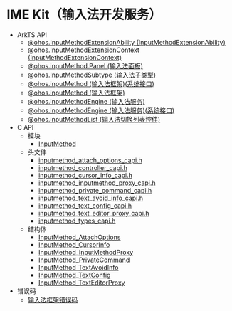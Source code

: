 # IME Kit（输入法开发服务）<!--ime-api-->
<!--Kit: IME Kit-->
<!--Subsystem: MiscServices-->
<!--Owner: @illybyy-->
<!--SE: @andeszhang-->
<!--TSE: @murphy1984-->

- ArkTS API<!--ime-arkts-->
  - [@ohos.InputMethodExtensionAbility (InputMethodExtensionAbility)](js-apis-inputmethod-extension-ability.md)
  - [@ohos.InputMethodExtensionContext (InputMethodExtensionContext)](js-apis-inputmethod-extension-context.md)
  - [@ohos.inputMethod.Panel (输入法面板)](js-apis-inputmethod-panel.md)
  - [@ohos.InputMethodSubtype (输入法子类型)](js-apis-inputmethod-subtype.md)
  - [@ohos.inputMethod (输入法框架)(系统接口)](js-apis-inputmethod-sys.md)
  - [@ohos.inputMethod (输入法框架)](js-apis-inputmethod.md)
  - [@ohos.inputMethodEngine (输入法服务)](js-apis-inputmethodengine.md)
  - [@ohos.inputMethodEngine (输入法服务)(系统接口)](js-apis-inputmethodengine-sys.md)
  - [@ohos.inputMethodList (输入法切换列表控件)](js-apis-inputmethodlist.md)
- C API<!--ime-c-->
  - 模块
    - [InputMethod](capi-inputmethod.md)
  - 头文件
    - [inputmethod_attach_options_capi.h](capi-inputmethod-attach-options-capi-h.md)
    - [inputmethod_controller_capi.h](capi-inputmethod-controller-capi-h.md)
    - [inputmethod_cursor_info_capi.h](capi-inputmethod-cursor-info-capi-h.md)
    - [inputmethod_inputmethod_proxy_capi.h](capi-inputmethod-inputmethod-proxy-capi-h.md)
    - [inputmethod_private_command_capi.h](capi-inputmethod-private-command-capi-h.md)
    - [inputmethod_text_avoid_info_capi.h](capi-inputmethod-text-avoid-info-capi-h.md)
    - [inputmethod_text_config_capi.h](capi-inputmethod-text-config-capi-h.md)
    - [inputmethod_text_editor_proxy_capi.h](capi-inputmethod-text-editor-proxy-capi-h.md)
    - [inputmethod_types_capi.h](capi-inputmethod-types-capi-h.md)
  - 结构体
    - [InputMethod_AttachOptions](capi-inputmethod-inputmethod-attachoptions.md)
    - [InputMethod_CursorInfo](capi-inputmethod-inputmethod-cursorinfo.md)
    - [InputMethod_InputMethodProxy](capi-inputmethod-inputmethod-inputmethodproxy.md)
    - [InputMethod_PrivateCommand](capi-inputmethod-inputmethod-privatecommand.md)
    - [InputMethod_TextAvoidInfo](capi-inputmethod-inputmethod-textavoidinfo.md)
    - [InputMethod_TextConfig](capi-inputmethod-inputmethod-textconfig.md)
    - [InputMethod_TextEditorProxy](capi-inputmethod-inputmethod-texteditorproxy.md)
- 错误码<!--ime-arkts-errcode-->
  - [输入法框架错误码](errorcode-inputmethod-framework.md)
  